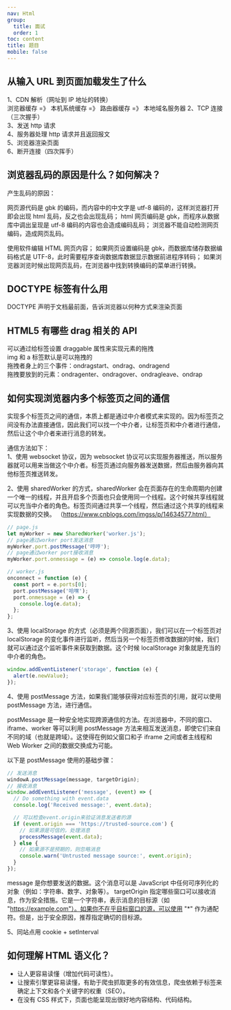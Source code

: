 ```yaml
---
nav: Html
group:
  title: 面试
  order: 1
toc: content
title: 题目
mobile: false
---
```


## 从输入 URL 到页面加载发生了什么

1、CDN 解析（网址到 IP 地址的转换）  
浏览器缓存 =》 本机系统缓存 =》 路由器缓存 =》 本地域名服务器
2、TCP 连接（三次握手）  
3、发送 http 请求  
4、服务器处理 http 请求并且返回报文  
5、浏览器渲染页面  
6、断开连接（四次挥手）

## 浏览器乱码的原因是什么？如何解决？

产生乱码的原因：

网页源代码是 gbk 的编码，而内容中的中文字是 utf-8 编码的，这样浏览器打开即会出现 html 乱码，反之也会出现乱码；
html 网页编码是 gbk，而程序从数据库中调出呈现是 utf-8 编码的内容也会造成编码乱码；
浏览器不能自动检测网页编码，造成网页乱码。

使用软件编辑 HTML 网页内容；
如果网页设置编码是 gbk，而数据库储存数据编码格式是 UTF-8，此时需要程序查询数据库数据显示数据前进程序转码；
如果浏览器浏览时候出现网页乱码，在浏览器中找到转换编码的菜单进行转换。

## DOCTYPE 标签有什么用

DOCTYPE 声明于文档最前面，告诉浏览器以何种方式来渲染页面

## HTML5 有哪些 drag 相关的 API

可以通过给标签设置 draggable 属性来实现元素的拖拽  
img 和 a 标签默认是可以拖拽的  
拖拽者身上的三个事件：ondragstart、ondrag、ondragend  
拖拽要放到的元素：ondragenter、ondragover、ondragleave、ondrap

## 如何实现浏览器内多个标签页之间的通信

实现多个标签页之间的通信，本质上都是通过中介者模式来实现的。因为标签页之间没有办法直接通信，因此我们可以找一个中介者，让标签页和中介者进行通信，然后让这个中介者来进行消息的转发。

通信方法如下：  
1、使用 websocket 协议，因为 websocket 协议可以实现服务器推送，所以服务器就可以用来当做这个中介者。标签页通过向服务器发送数据，然后由服务器向其他标签页推送转发。

2、使用 sharedWorker 的方式，sharedWorker 会在页面存在的生命周期内创建一个唯一的线程，并且开启多个页面也只会使用同一个线程。这个时候共享线程就可以充当中介者的角色。标签页间通过共享一个线程，然后通过这个共享的线程来实现数据的交换。
（https://www.cnblogs.com/imgss/p/14634577.html）

```js
// page.js
let myWorker = new SharedWorker('worker.js');
// page通过worker port发送消息
myWorker.port.postMessage('哼哼');
// page通过worker port接收消息
myWorker.port.onmessage = (e) => console.log(e.data);

// worker.js
onconnect = function (e) {
  const port = e.ports[0];
  port.postMessage('哈嘿');
  port.onmessage = (e) => {
    console.log(e.data);
  };
};
```

3、使用 localStorage 的方式（必须是两个同源页面），我们可以在一个标签页对 localStorage 的变化事件进行监听，然后当另一个标签页修改数据的时候，我们就可以通过这个监听事件来获取到数据。这个时候 localStorage 对象就是充当的中介者的角色。

```js
window.addEventListener('storage', function (e) {
  alert(e.newValue);
});
```

4、使用 postMessage 方法，如果我们能够获得对应标签页的引用，就可以使用 postMessage 方法，进行通信。

postMessage 是一种安全地实现跨源通信的方法。在浏览器中，不同的窗口、iframe、worker 等可以利用 postMessage 方法来相互发送消息，即使它们来自不同的域（也就是跨域）。这使得在例如父窗口和子 iframe 之间或者主线程和 Web Worker 之间的数据交换成为可能。

以下是 postMessage 使用的基础步骤：

```js
// 发送消息
windowA.postMessage(message, targetOrigin);
// 接收消息
window.addEventListener('message', (event) => {
  // Do something with event.data
  console.log('Received message:', event.data);

  // 可以检查event.origin来验证消息发送者的源
  if (event.origin === 'https://trusted-source.com') {
    // 如果源是可信的，处理消息
    processMessage(event.data);
  } else {
    // 如果源不是预期的，则忽略消息
    console.warn('Untrusted message source:', event.origin);
  }
});
```

message 是你想要发送的数据。这个消息可以是 JavaScript 中任何可序列化的对象（例如：字符串、数字、对象等）。
targetOrigin 指定哪些窗口可以接收消息，作为安全措施。它是一个字符串，表示消息的目标源（如 "https://example.com"）。如果你不在乎目标窗口的源，可以使用 "\*" 作为通配符。但是，出于安全原因，推荐指定确切的目标源。

5、同站点用 cookie + setInterval

## 如何理解 HTML 语义化？

- 让人更容易读懂（增加代码可读性）。
- 让搜索引擎更容易读懂，有助于爬虫抓取更多的有效信息，爬虫依赖于标签来确定上下文和各个关键字的权重（SEO）。
- 在没有 CSS 样式下，页面也能呈现出很好地内容结构、代码结构。
